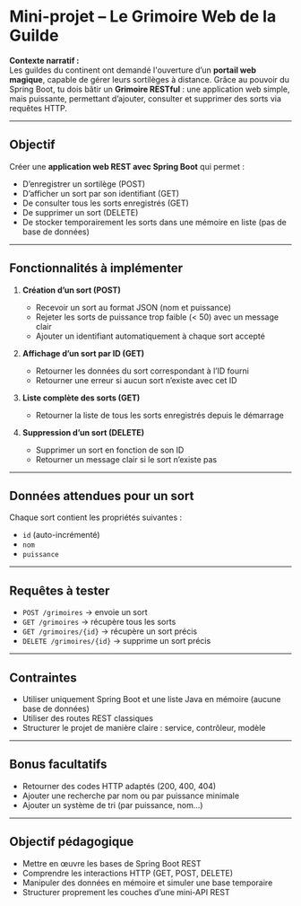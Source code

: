 # Mini-projet – Le Grimoire Web de la Guilde

**Contexte narratif :**  
Les guildes du continent ont demandé l'ouverture d’un **portail web magique**, capable de gérer leurs sortilèges à distance. Grâce au pouvoir du Spring Boot, tu dois bâtir un **Grimoire RESTful** : une application web simple, mais puissante, permettant d’ajouter, consulter et supprimer des sorts via requêtes HTTP.

---

## Objectif

Créer une **application web REST avec Spring Boot** qui permet :
- D’enregistrer un sortilège (POST)
- D’afficher un sort par son identifiant (GET)
- De consulter tous les sorts enregistrés (GET)
- De supprimer un sort (DELETE)
- De stocker temporairement les sorts dans une mémoire en liste (pas de base de données)

---

## Fonctionnalités à implémenter

1. **Création d’un sort (POST)**  
   - Recevoir un sort au format JSON (nom et puissance)  
   - Rejeter les sorts de puissance trop faible (< 50) avec un message clair  
   - Ajouter un identifiant automatiquement à chaque sort accepté

2. **Affichage d’un sort par ID (GET)**  
   - Retourner les données du sort correspondant à l’ID fourni  
   - Retourner une erreur si aucun sort n’existe avec cet ID

3. **Liste complète des sorts (GET)**  
   - Retourner la liste de tous les sorts enregistrés depuis le démarrage

4. **Suppression d’un sort (DELETE)**  
   - Supprimer un sort en fonction de son ID  
   - Retourner un message clair si le sort n’existe pas

---

## Données attendues pour un sort

Chaque sort contient les propriétés suivantes :
- `id` (auto-incrémenté)
- `nom`
- `puissance`

---

## Requêtes à tester

- `POST /grimoires` → envoie un sort  
- `GET /grimoires` → récupère tous les sorts  
- `GET /grimoires/{id}` → récupère un sort précis  
- `DELETE /grimoires/{id}` → supprime un sort précis

---

## Contraintes

- Utiliser uniquement Spring Boot et une liste Java en mémoire (aucune base de données)  
- Utiliser des routes REST classiques  
- Structurer le projet de manière claire : service, contrôleur, modèle

---

## Bonus facultatifs

- Retourner des codes HTTP adaptés (200, 400, 404)  
- Ajouter une recherche par nom ou par puissance minimale  
- Ajouter un système de tri (par puissance, nom...)

---

## Objectif pédagogique

- Mettre en œuvre les bases de Spring Boot REST  
- Comprendre les interactions HTTP (GET, POST, DELETE)  
- Manipuler des données en mémoire et simuler une base temporaire  
- Structurer proprement les couches d’une mini-API REST


